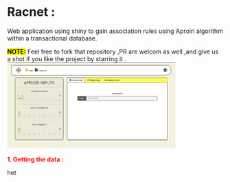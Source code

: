 <head>
<link rel="stylesheet" href="https://stackpath.bootstrapcdn.com/bootstrap/4.5.0/css/bootstrap.min.css" integrity="sha384-9aIt2nRpC12Uk9gS9baDl411NQApFmC26EwAOH8WgZl5MYYxFfc+NcPb1dKGj7Sk" crossorigin="anonymous">
</head>

# Racnet : 

Web application using shiny to gain association rules using Aproiri algorithm within a transactional database.


<div><mark><b>NOTE:</b></mark> Feel free to fork that repository ,PR are welcom as well ,and give us a shot if you like the project by starring it .</div>


<img src='interface/interface_gross/full_screen_interface.png' height='200px' width=auto/>


**<p style='color:red'>1. Getting the data :</p>**
<p class="ml-5">
het
</p>
